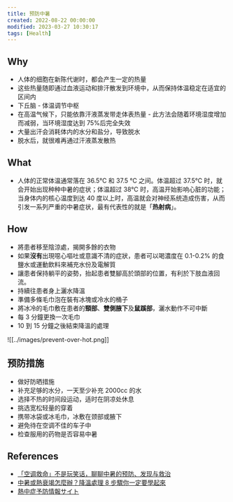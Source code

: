 ```yaml
---
title: 预防中暑
created: 2022-08-22 00:00:00
modified: 2023-03-27 10:30:17
tags: [Health]
---
```


## Why

- 人体的细胞在新陈代谢时，都会产生一定的热量
- 这些热量随即通过血液运动和排汗散发到环境中，从而保持体温稳定在适宜的区间内
- 下丘脑 - 体温调节中枢
- 在高温气候下，只能依靠汗液蒸发带走体表热量 - 此方法会随着环境湿度增加而减弱，当环境湿度达到 75%后完全失效
- 大量出汗会消耗体内的水分和盐分，导致脱水
- 脱水后，就很难再通过汗液蒸发散热

## What

- 人体的正常体温通常落在 36.5℃ 和 37.5 ℃ 之间。体温超过 37.5℃ 时，就会开始出现种种中暑的症状；体温超过 38℃ 时，高温开始影响心脏的功能；当身体内的核心温度到达 40 度以上时，高温就会对神经系统造成伤害，从而引发一系列严重的中暑症状，最有代表性的就是「**热射病**」。

## How

- 將患者移至陰涼處，揭開多餘的衣物
- 如果**沒有**出現噁心嘔吐或意識不清的症狀，患者可以喝濃度在 0.1-0.2% 的食鹽水或運動飲料來補充水份及電解質
- 讓患者保持躺平的姿勢，抬起患者雙腳高於頭部的位置，有利於下肢血液回流。
- 持續往患者身上灑水降溫
- 準備多條毛巾泡在裝有冰塊或冷水的桶子
- 將冰冷的毛巾敷在患者的**頸部**、**雙側腋下**及**鼠蹊部**，灑水動作不可中斷
- 每 3 分鐘更換一次毛巾
- 10 到 15 分鐘之後結束降溫的處理

![[../images/prevent-over-hot.png]]

## 预防措施

- 做好防晒措施
- 补充足够的水分，一天至少补充 2000cc 的水
- 选择不热的时间段运动，适时在阴凉处休息
- 挑选宽松轻量的穿着
- 携带冰袋或冰毛巾，冰敷在颈部或腋下
- 避免待在空调不佳的车子中
- 检查服用的药物是否容易中暑

## References

- [「空调救命」不是玩笑话，聊聊中暑的预防、发现与救治](https://sspai.com/post/74761)
- [中暑或熱衰竭怎麼辦？降溫處理 8 步驟你一定要學起來](https://health.udn.com/health/story/5975/3170052)
- [熱中症予防情報サイト](https://www.wbgt.env.go.jp/heatillness_pr.php)

